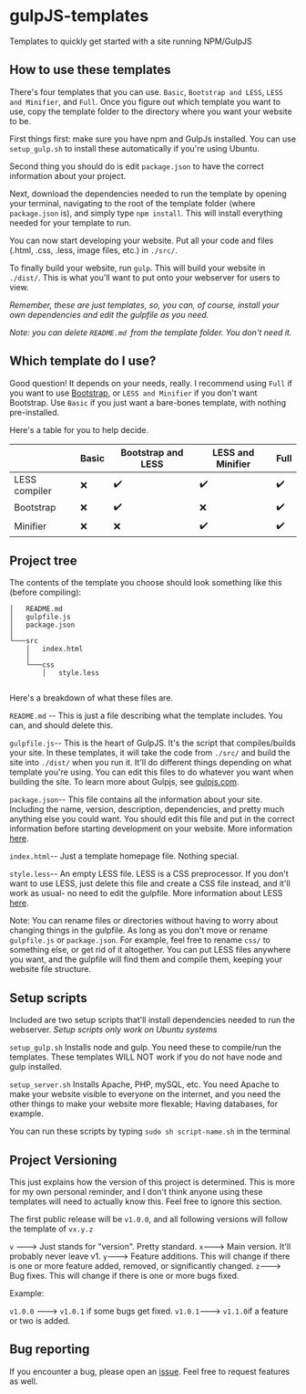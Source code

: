 # gulpJS-templates
Templates to quickly get started with a site running NPM/GulpJS

How to use these templates
-
There's four templates that you can use. `Basic`, `Bootstrap and LESS`, `LESS and Minifier`, and `Full`. Once you figure out which template you want to use, copy the template folder to the directory where you want your website to be. 

First things first: make sure you have npm and GulpJs installed. You can use `setup_gulp.sh` to install these automatically if you're using Ubuntu.

Second thing you should do is edit `package.json` to have the correct information about your project.

Next, download the dependencies needed to run the template by opening your terminal, navigating to the root of the template folder (where `package.json` is), and simply type `npm install`. This will install everything needed for your template to run.

You can now start developing your website. Put all your code and files (.html, .css, .less, image files, etc.) in `./src/`. 

To finally build your website, run `gulp`. This will build your website in `./dist/`. This is what you'll want to put onto your webserver for users to view.

*Remember, these are just templates, so, you can, of course, install your own dependencies and edit the gulpfile as you need.*

*Note: you can delete `README.md `from the template folder. You don't need it.*

Which template do I use?
-
Good question! It depends on your needs, really. I recommend using `Full` if you want to use [Bootstrap](http://getbootstrap.com/ "Bootstrap"), or `LESS and Minifier` if you don't want Bootstrap. Use `Basic` if you just want a bare-bones template, with nothing pre-installed.

Here's a table for you to help decide.

|               	| Basic 	| Bootstrap and LESS 	| LESS and Minifier 	| Full 	|
|---------------	|-------	|--------------------	|-------------------	|------	|
| LESS compiler 	| :x:    	| :heavy_check_mark:  | :heavy_check_mark:  | :heavy_check_mark:  	|
| Bootstrap     	| :x:    	| :heavy_check_mark:  | :x:                	| :heavy_check_mark:   	|
| Minifier      	| :x:    	| :x:                 | :heavy_check_mark:  | :heavy_check_mark:  	|

Project tree
-
The contents of the template you choose should look something like this (before compiling):

```
│   README.md
│   gulpfile.js
│   package.json    
│
└───src
    │   index.html
    │
    └───css
        │   style.less
   
```
Here's a breakdown of what these files are.

`README.md` -- This is just a file describing what the template includes. You can, and should delete this.

`gulpfile.js`-- This is the heart of GulpJS. It's the script that compiles/builds your site. In these templates, it will take the code from `./src/` and build the site into `./dist/` when you run it. It'll do different things depending on what template you're using. You can edit this files to do whatever you want when building the site. To learn more about Gulpjs, see [gulpjs.com](https://gulpjs.com/).

`package.json`-- This file contains all the information about your site. Including the name, version, description, dependencies, and pretty much anything else you could want. You should edit this file and put in the correct information before starting development on your website. More information [here](https://docs.npmjs.com/files/package.json).

`index.html`-- Just a template homepage file. Nothing special.

`style.less`-- An empty LESS file. LESS is a CSS preprocessor. If you don't want to use LESS, just delete this file and create a CSS file instead, and it'll work as usual- no need to edit the gulpfile. More information about LESS [here](http://lesscss.org/).

Note: You can rename files or directories without having to worry about changing things in the gulpfile. As long as you don't move or rename `gulpfile.js` or `package.json`. For example, feel free to rename `css/` to something else, or get rid of it altogether. You can put LESS files anywhere you want, and the gulpfile will find them and compile them, keeping your website file structure.

Setup scripts
-
Included are two setup scripts that'll install dependencies needed to run the webserver.
*Setup scripts only work on Ubuntu systems*

`setup_gulp.sh` 
Installs node and gulp. You need these to compile/run the templates. These templates WILL NOT work if you do not have node and gulp installed.

`setup_server.sh`
Installs Apache, PHP, mySQL, etc. You need Apache to make your website visible to everyone on the internet, and you need the other things to make your website more flexable; Having databases, for example.

You can run these scripts by typing `sudo sh script-name.sh` in the terminal

Project Versioning
-
This just explains how the version of this project is determined. This is more for my own personal reminder, and I don't think anyone using these templates will need to actually know this. Feel free to ignore this section.

The first public release will be `v1.0.0`, and all following versions will follow the template of `vx.y.z`

`v` ---> Just stands for "version". Pretty standard.
`x`---> Main version. It'll probably never leave v1.
`y`---> Feature additions. This will change if there is one or more feature added, removed, or significantly changed.
`z`---> Bug fixes. This will change if there is one or more bugs fixed.

Example:

`v1.0.0` ---> `v1.0.1` if some bugs get fixed.
`v1.0.1`---> `v1.1.0`if a feature or two is added.

Bug reporting
- 
If you encounter a bug, please open an [issue](https://github.com/hhaslam11/gulpJS-templates/issues). Feel free to request features as well. 
